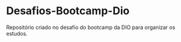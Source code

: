 # Desafios-Bootcamp-Dio
Repositório criado no desafio do bootcamp da DIO para organizar os estudos.
